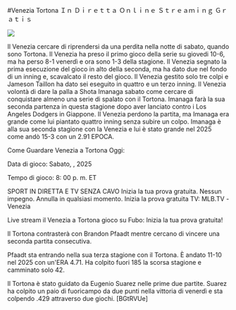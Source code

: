 #Venezia Tortona Ｉｎ Ｄｉｒｅｔｔａ Ｏｎｌｉｎｅ Ｓｔｒｅａｍｉｎｇ Ｇｒａｔｉｓ  
  
  
[![](https://i.imgur.com/qSNzIqt.png)](https://movie.rssnews.media/DkqhQOgl.php)  
  
Il Venezia cercare di riprendersi da una perdita nella notte di sabato, quando sono Tortona. Il Venezia ha preso il primo gioco della serie su giovedi 10-6, ma ha perso 8-1 venerdì e ora sono 1-3 della stagione. Il Venezia segnato la prima esecuzione del gioco in alto della seconda, ma ha dato due nel fondo di un inning e, scavalcato il resto del gioco. Il Venezia gestito solo tre colpi e Jameson Taillon ha dato sei eseguito in quattro e un terzo inning. Il Venezia volontà di dare la palla a Shota Imanaga sabato come cercare di conquistare almeno una serie di spalato con il Tortona. Imanaga farà la sua seconda partenza in questa stagione dopo aver lanciato contro i Los Angeles Dodgers in Giappone. Il Venezia perdono la partita, ma Imanaga era grande come lui piantato quattro inning senza subire un colpo. Imanaga è alla sua seconda stagione con la Venezia e lui è stato grande nel 2025 come andò 15-3 con un 2.91 EPOCA.

Come Guardare Venezia a Tortona Oggi:

Data di gioco: Sabato, , 2025

Tempo di gioco: 8: 00 p. m. ET

SPORT IN DIRETTA E TV SENZA CAVO
Inizia la tua prova gratuita. Nessun impegno. Annulla in qualsiasi momento.
Inizia la prova gratuita
TV: MLB.TV -Venezia

Live stream il Venezia a Tortona gioco su Fubo: Inizia la tua prova gratuita!

Il Tortona contrasterà con Brandon Pfaadt mentre cercano di vincere una seconda partita consecutiva.

Pfaadt sta entrando nella sua terza stagione con il Tortona. È andato 11-10 nel 2025 con un'ERA 4.71. Ha colpito fuori 185 la scorsa stagione e camminato solo 42.

Il Tortona è stato guidato da Eugenio Suarez nelle prime due partite. Suarez ha colpito un paio di fuoricampo da due punti nella vittoria di venerdì e sta colpendo .429 attraverso due giochi. [BGtRVUe]